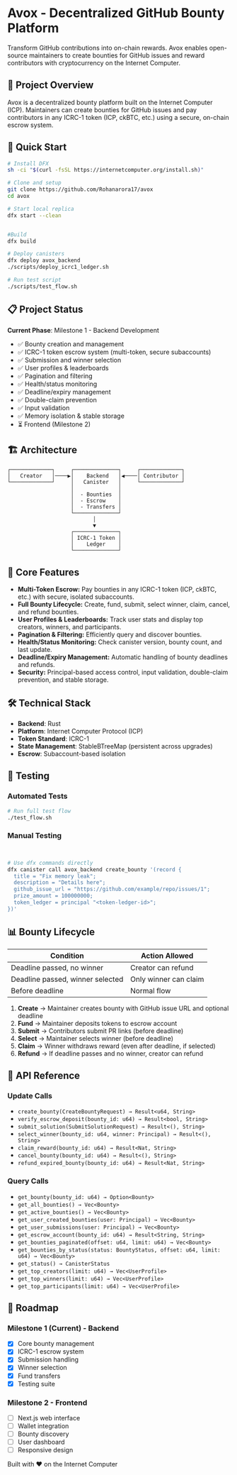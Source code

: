 # Avox - Decentralized GitHub Bounty Platform

Transform GitHub contributions into on-chain rewards. Avox enables open-source maintainers to create bounties for GitHub issues and reward contributors with cryptocurrency on the Internet Computer.

## 🚀 Project Overview
Avox is a decentralized bounty platform built on the Internet Computer (ICP). Maintainers can create bounties for GitHub issues and pay contributors in any ICRC-1 token (ICP, ckBTC, etc.) using a secure, on-chain escrow system.

## 🚀 Quick Start

```bash
# Install DFX
sh -ci "$(curl -fsSL https://internetcomputer.org/install.sh)"

# Clone and setup
git clone https://github.com/Rohanarora17/avox
cd avox

# Start local replica
dfx start --clean


#Build 
dfx build

# Deploy canisters
dfx deploy avox_backend
./scripts/deploy_icrc1_ledger.sh

# Run test script 
./scripts/test_flow.sh
```

## 📋 Project Status

**Current Phase**: Milestone 1 - Backend Development 
- ✅ Bounty creation and management
- ✅ ICRC-1 token escrow system  (multi-token, secure subaccounts)
- ✅ Submission and winner selection
- ✅ User profiles & leaderboards
- ✅ Pagination and filtering
- ✅ Health/status monitoring
- ✅ Deadline/expiry management
- ✅ Double-claim prevention
- ✅ Input validation
- ✅ Memory isolation & stable storage
- ⏳ Frontend (Milestone 2)

## 🏗️ Architecture

```
┌─────────────┐     ┌──────────────┐     ┌─────────────┐
│   Creator   │────▶│    Backend   │◀────│ Contributor │
└─────────────┘     │   Canister   │     └─────────────┘
                    │              │
                    │  - Bounties  │
                    │  - Escrow    │
                    │  - Transfers │
                    └──────────────┘
                           │
                           ▼
                    ┌──────────────┐
                    │ ICRC-1 Token │
                    │    Ledger    │
                    └──────────────┘
```

## 🔧 Core Features

- **Multi-Token Escrow:** Pay bounties in any ICRC-1 token (ICP, ckBTC, etc.) with secure, isolated subaccounts.
- **Full Bounty Lifecycle:** Create, fund, submit, select winner, claim, cancel, and refund bounties.
- **User Profiles & Leaderboards:** Track user stats and display top creators, winners, and participants.
- **Pagination & Filtering:** Efficiently query and discover bounties.
- **Health/Status Monitoring:** Check canister version, bounty count, and last update.
- **Deadline/Expiry Management:** Automatic handling of bounty deadlines and refunds.
- **Security:** Principal-based access control, input validation, double-claim prevention, and stable storage.

## 🛠️ Technical Stack

- **Backend**: Rust
- **Platform**: Internet Computer Protocol (ICP)
- **Token Standard**: ICRC-1
- **State Management**: StableBTreeMap (persistent across upgrades)
- **Escrow**: Subaccount-based isolation

## 🧪 Testing

### Automated Tests
```bash
# Run full test flow
./test_flow.sh

```

### Manual Testing
```bash


# Use dfx commands directly
dfx canister call avox_backend create_bounty '(record {
  title = "Fix memory leak";
  description = "Details here";
  github_issue_url = "https://github.com/example/repo/issues/1";
  prize_amount = 100000000;
  token_ledger = principal "<token-ledger-id>";
})'
```

## 📊 Bounty Lifecycle

| Condition                        | Action Allowed         |
|----------------------------------|-----------------------|
| Deadline passed, no winner       | Creator can refund    |
| Deadline passed, winner selected | Only winner can claim |
| Before deadline                  | Normal flow           |

1. **Create** → Maintainer creates bounty with GitHub issue URL and optional deadline
2. **Fund** → Maintainer deposits tokens to escrow account
3. **Submit** → Contributors submit PR links (before deadline)
4. **Select** → Maintainer selects winner (before deadline)
5. **Claim** → Winner withdraws reward (even after deadline, if selected)
6. **Refund** → If deadline passes and no winner, creator can refund

## 🚦 API Reference

### Update Calls
- `create_bounty(CreateBountyRequest) → Result<u64, String>`
- `verify_escrow_deposit(bounty_id: u64) → Result<bool, String>`
- `submit_solution(SubmitSolutionRequest) → Result<(), String>`
- `select_winner(bounty_id: u64, winner: Principal) → Result<(), String>`
- `claim_reward(bounty_id: u64) → Result<Nat, String>`
- `cancel_bounty(bounty_id: u64) → Result<(), String>`
- `refund_expired_bounty(bounty_id: u64) → Result<Nat, String>`

### Query Calls
- `get_bounty(bounty_id: u64) → Option<Bounty>`
- `get_all_bounties() → Vec<Bounty>`
- `get_active_bounties() → Vec<Bounty>`
- `get_user_created_bounties(user: Principal) → Vec<Bounty>`
- `get_user_submissions(user: Principal) → Vec<Bounty>`
- `get_escrow_account(bounty_id: u64) → Result<String, String>`
- `get_bounties_paginated(offset: u64, limit: u64) → Vec<Bounty>`
- `get_bounties_by_status(status: BountyStatus, offset: u64, limit: u64) → Vec<Bounty>`
- `get_status() → CanisterStatus`
- `get_top_creators(limit: u64) → Vec<UserProfile>`
- `get_top_winners(limit: u64) → Vec<UserProfile>`
- `get_top_participants(limit: u64) → Vec<UserProfile>`

## 🎯 Roadmap

### Milestone 1 (Current) - Backend
- [x] Core bounty management
- [x] ICRC-1 escrow system
- [x] Submission handling
- [x] Winner selection
- [x] Fund transfers
- [x] Testing suite

### Milestone 2 - Frontend
- [ ] Next.js web interface
- [ ] Wallet integration
- [ ] Bounty discovery
- [ ] User dashboard
- [ ] Responsive design

Built with ❤️ on the Internet Computer